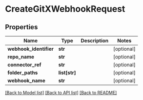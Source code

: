 # CreateGitXWebhookRequest

## Properties
Name | Type | Description | Notes
------------ | ------------- | ------------- | -------------
**webhook_identifier** | **str** |  | [optional] 
**repo_name** | **str** |  | [optional] 
**connector_ref** | **str** |  | [optional] 
**folder_paths** | **list[str]** |  | [optional] 
**webhook_name** | **str** |  | [optional] 

[[Back to Model list]](../README.md#documentation-for-models) [[Back to API list]](../README.md#documentation-for-api-endpoints) [[Back to README]](../README.md)

